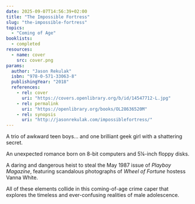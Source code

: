 ```yaml
---
date: 2025-09-07T14:56:39+02:00
title: "The Impossible Fortress"
slug: "the-impossible-fortress"
topics:
  - "Coming of Age"
booklists:
  - completed
resources:
  - name: cover
    src: cover.png
params:
  author: "Jason Rekulak"
  isbn: "978-0-571-33063-8"
  publishingYear: "2018"
  references:
    - rel: cover
      uri: "https://covers.openlibrary.org/b/id/14547712-L.jpg"
    - rel: permalink
      uri: "https://openlibrary.org/books/OL28636520M"
    - rel: synopsis
      uri: "http://jasonrekulak.com/impossiblefortress/"
---
```

A trio of awkward teen boys... and one brilliant geek girl with a shattering 
secret.

An unexpected romance born on 8-bit computers and 5¼-inch floppy disks.

A daring and dangerous heist to steal the May 1987 issue of _Playboy Magazine_, 
featuring scandalous photographs of _Wheel of Fortune_ hostess Vanna White.

All of these elements collide in this coming-of-age crime caper that explores 
the timeless and ever-confusing realities of male adolescence.